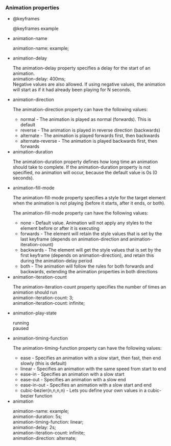 <h3>Animation properties</h3>
<ul>
<li>@keyframes
<p>@keyframes example</p> </li>

<li>animation-name
<p>animation-name: example;</p>
 </li>

<li>animation-delay
<p>The animation-delay property specifies a delay for the start of an animation. <br> animation-delay: 400ms;<br> Negative values are also allowed. If using negative values, the animation will start as if it had already been playing for N seconds.</p>
</li>

<li>animation-direction
<p>The animation-direction property can have the following values: </p>
<ul>
<li> normal - The animation is played as normal (forwards). This is default </li>
<li> reverse - The animation is played in reverse direction (backwards) </li>
<li> alternate - The animation is played forwards first, then backwards </li>
<li> alternate-reverse - The animation is played backwards first, then forwards </li>
</ul> </li>
<li>animation-duration
<p>The animation-duration property defines how long time an animation should take to complete. If the animation-duration property is not specified, no animation will occur, because the default value is 0s (0 seconds). </p></li>

<li>animation-fill-mode

<p> The animation-fill-mode property specifies a style for the target element when the animation is not playing (before it starts, after it ends, or both).<br>

The animation-fill-mode property can have the following values:</p>
<ul>
<li> none - Default value. Animation will not apply any styles to the element before or after it is executing </li>
<li> forwards - The element will retain the style values that is set by the last keyframe (depends on animation-direction and animation-iteration-count) </li>
<li> backwards - The element will get the style values that is set by the first keyframe (depends on animation-direction), and retain this during the animation-delay period </li>
<li> both - The animation will follow the rules for both forwards and backwards, extending the animation properties in both directions </li>
</ul></li>

<li>animation-iteration-count
<p>The animation-iteration-count property specifies the number of times an animation should run <br> animation-iteration-count: 3; <br>
  animation-iteration-count: infinite;

</p> </li>
<li>animation-play-state
<p>running <br> paused</p> </li>

<li>animation-timing-function
<p>The animation-timing-function property can have the following values: </p>
<ul>
<li> ease - Specifies an animation with a slow start, then fast, then end slowly (this is default) </li>
<li> linear - Specifies an animation with the same speed from start to end </li>
<li> ease-in - Specifies an animation with a slow start </li>
<li> ease-out - Specifies an animation with a slow end </li>
<li> ease-in-out - Specifies an animation with a slow start and end </li>
<li> cubic-bezier(n,n,n,n) - Lets you define your own values in a cubic-bezier function </li>
</ul> </li>
<li>animation
<p>animation-name: example; <br>
  animation-duration: 5s; <br>
  animation-timing-function: linear; <br>
  animation-delay: 2s; <br>
  animation-iteration-count: infinite; <br>
  animation-direction: alternate;</p> </li>
</ul>

